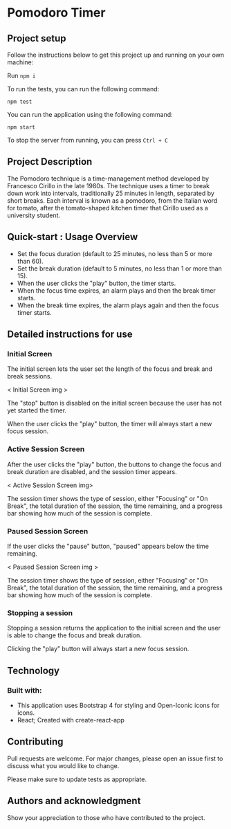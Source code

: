 # Pomodoro Timer

## Project setup

Follow the instructions below to get this project up and running on your own machine:

Run `npm i`

To run the tests, you can run the following command: 

`npm test`

You can run the application using the following command:

`npm start`

To stop the server from running, you can press `Ctrl + C`

## Project Description 

The Pomodoro technique is a time-management method developed by Francesco Cirillo in the late 1980s. The technique uses a timer to break down work into intervals, traditionally 25 minutes in length, separated by short breaks. Each interval is known as a pomodoro, from the Italian word for tomato, after the tomato-shaped kitchen timer that Cirillo used as a university student.

## Quick-start : Usage Overview

- Set the focus duration (default to 25 minutes, no less than 5 or more than 60).
- Set the break duration (default to 5 minutes, no less than 1 or more than 15).
- When the user clicks the "play" button, the timer starts.
- When the focus time expires, an alarm plays and then the break timer starts.
- When the break time expires, the alarm plays again and then the focus timer starts.

## Detailed instructions for use

### Initial Screen

The initial screen lets the user set the length of the focus and break and break sessions.

< Initial Screen img >

The "stop" button is disabled on the initial screen because the user has not yet started the timer.

When the user clicks the "play" button, the timer will always start a new focus session.

### Active Session Screen
After the user clicks the "play" button, the buttons to change the focus and break duration are disabled, and the session timer appears.

< Active Session Screen img>

The session timer shows the type of session, either "Focusing" or "On Break", the total duration of the session, the time remaining, and a progress bar showing how much of the session is complete.

### Paused Session Screen

If the user clicks the "pause" button, "paused" appears below the time remaining.

< Paused Session Screen img >

The session timer shows the type of session, either "Focusing" or "On Break", the total duration of the session, the time remaining, and a progress bar showing how much of the session is complete.

### Stopping a session

Stopping a session returns the application to the initial screen and the user is able to change the focus and break duration.

Clicking the "play" button will always start a new focus session.

## Technology

### Built with:

- This application uses Bootstrap 4 for styling and Open-Iconic icons for icons.
- React; Created with create-react-app


## Contributing
Pull requests are welcome. For major changes, please open an issue first to discuss what you would like to change.

Please make sure to update tests as appropriate.

## Authors and acknowledgment
Show your appreciation to those who have contributed to the project.
